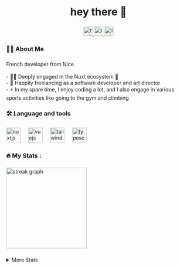 <h1 align="center">hey there 👋</h1>

###

<div align="center">
  <a href="https://twitter.com/HugoRCD__" target="_blank">
    <img src="https://img.shields.io/static/v1?message=Twitter&logo=twitter&label=&color=1DA1F2&logoColor=white&labelColor=&style=for-the-badge" height="25" alt="twitter logo"  />
  </a>
  <a href="https://www.instagram.com/hugo.rcd_/" target="_blank">
    <img src="https://img.shields.io/static/v1?message=Instagram&logo=instagram&label=&color=E4405F&logoColor=white&labelColor=&style=for-the-badge" height="25" alt="instagram logo"  />
  </a>
  <a href="https://www.linkedin.com/in/hugo-richard-0801" target="_blank">
    <img src="https://img.shields.io/static/v1?message=LinkedIn&logo=linkedin&label=&color=0077B5&logoColor=white&labelColor=&style=for-the-badge" height="25" alt="linkedin logo"  />
  </a>
</div>

###

<h3 align="left">👩‍💻  About Me</h3>

###

<p align="left">French developer from Nice<br><br>- 🧑‍💻 Deeply engaged in the Nuxt ecosystem 💚<br>- 🔭 Happily freelancing as a software developer and art director<br>- ⚡ In my spare time, I enjoy coding a lot, and I also engage in various sports activities like going to the gym and climbing</p>

###

<h3 align="left">🛠 Language and tools</h3>

###

<div align="left">
  <img src="https://cdn.simpleicons.org/nuxtdotjs/00DC82" height="40" alt="nuxtjs logo"  />
  <img width="12" />
  <img src="https://cdn.jsdelivr.net/gh/devicons/devicon/icons/vuejs/vuejs-original.svg" height="40" alt="vuejs logo"  />
  <img width="12" />
  <img src="https://cdn.simpleicons.org/tailwindcss/06B6D4" height="40" alt="tailwindcss logo"  />
  <img width="12" />
  <img src="https://cdn.jsdelivr.net/gh/devicons/devicon/icons/typescript/typescript-original.svg" height="40" alt="typescript logo"  />
</div>

###

<h3 align="left">🔥 My Stats :</h3>

###

<div align="left">
  <img src="https://streak-stats.demolab.com?user=HugoRCD&locale=en&mode=daily&theme=dark&hide_border=false&border_radius=5&order=3" height="220" alt="streak graph"  />
</div>

###

<details>
  <summary>More Stats</summary>
  <div>
    <a href="https://github.com/hugorcd/">
      <img align="center" height="188px" src="https://github-readme-stats.vercel.app/api?username=hugorcd&count_private=true&show_icons=true&&theme=dark" />
    </a>
  </div>
  <div align="left">
    <img src="https://profile-counter.glitch.me/HugoRCD/count.svg?"  />
  </div>
</details>

###
